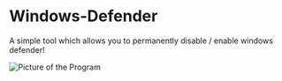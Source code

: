 # Windows-Defender
A simple tool which allows you to permanently disable / enable windows defender!

![Picture of the Program](https://user-images.githubusercontent.com/87915639/126881570-823f726b-bb9a-4581-b49e-9ddcf0f3b1f9.png)
